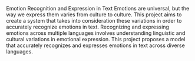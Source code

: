 Emotion Recognition		and Expression	in	Text
Emotions are universal, but the way we express them varies from culture to culture. This project aims to create a system that takes into consideration these variations in order to accurately recognize emotions in text.
Recognizing and expressing emotions across multiple languages involves understanding linguistic and cultural variations in emotional expression. This project proposes a model that accurately recognizes and expresses emotions in text across diverse languages.


